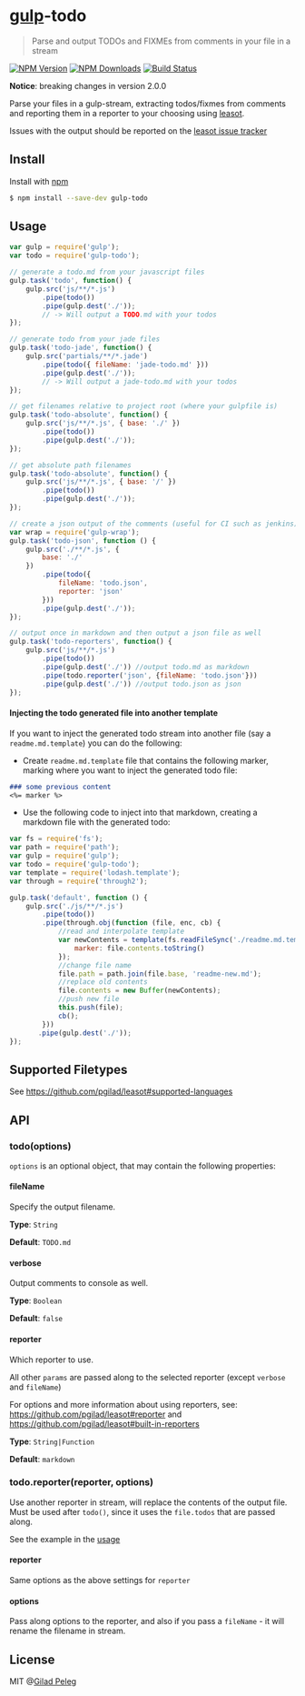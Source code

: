# [gulp](https://github.com/wearefractal/gulp)-todo
> Parse and output TODOs and FIXMEs from comments in your file in a stream

[![NPM Version](http://img.shields.io/npm/v/gulp-todo.svg?style=flat)](https://npmjs.org/package/gulp-todo)
[![NPM Downloads](http://img.shields.io/npm/dm/gulp-todo.svg?style=flat)](https://npmjs.org/package/gulp-todo)
[![Build Status](http://img.shields.io/travis/pgilad/gulp-todo.svg?style=flat)](https://travis-ci.org/pgilad/gulp-todo)

**Notice**: breaking changes in version 2.0.0

Parse your files in a gulp-stream, extracting todos/fixmes from comments and reporting them
in a reporter to your choosing using [leasot](https://github.com/pgilad/leasot).

Issues with the output should be reported on the [leasot issue tracker](https://github.com/pgilad/leasot/issues)

## Install

Install with [npm](https://npmjs.org/package/gulp-todo)

```sh
$ npm install --save-dev gulp-todo
```

## Usage

```js
var gulp = require('gulp');
var todo = require('gulp-todo');

// generate a todo.md from your javascript files
gulp.task('todo', function() {
    gulp.src('js/**/*.js')
        .pipe(todo())
        .pipe(gulp.dest('./'));
        // -> Will output a TODO.md with your todos
});

// generate todo from your jade files
gulp.task('todo-jade', function() {
    gulp.src('partials/**/*.jade')
        .pipe(todo({ fileName: 'jade-todo.md' }))
        .pipe(gulp.dest('./'));
        // -> Will output a jade-todo.md with your todos
});

// get filenames relative to project root (where your gulpfile is)
gulp.task('todo-absolute', function() {
    gulp.src('js/**/*.js', { base: './' })
        .pipe(todo())
        .pipe(gulp.dest('./'));
});

// get absolute path filenames
gulp.task('todo-absolute', function() {
    gulp.src('js/**/*.js', { base: '/' })
        .pipe(todo())
        .pipe(gulp.dest('./'));
});

// create a json output of the comments (useful for CI such as jenkins)
var wrap = require('gulp-wrap');
gulp.task('todo-json', function () {
    gulp.src('./**/*.js', {
        base: './'
    })
        .pipe(todo({
            fileName: 'todo.json',
            reporter: 'json'
        }))
        .pipe(gulp.dest('./'));
});

// output once in markdown and then output a json file as well
gulp.task('todo-reporters', function() {
    gulp.src('js/**/*.js')
        .pipe(todo())
        .pipe(gulp.dest('./')) //output todo.md as markdown
        .pipe(todo.reporter('json', {fileName: 'todo.json'}))
        .pipe(gulp.dest('./')) //output todo.json as json
});
```

#### Injecting the todo generated file into another template

If you want to inject the generated todo stream into another file (say a `readme.md.template`)
you can do the following:

- Create `readme.md.template` file that contains the following marker, marking where you want to inject the generated todo file:

```md
### some previous content
<%= marker %>
```

- Use the following code to inject into that markdown, creating a markdown file with the generated todo:

```js
var fs = require('fs');
var path = require('path');
var gulp = require('gulp');
var todo = require('gulp-todo');
var template = require('lodash.template');
var through = require('through2');

gulp.task('default', function () {
    gulp.src('./js/**/*.js')
        .pipe(todo())
        .pipe(through.obj(function (file, enc, cb) {
            //read and interpolate template
            var newContents = template(fs.readFileSync('./readme.md.template'), {
                marker: file.contents.toString()
            });
            //change file name
            file.path = path.join(file.base, 'readme-new.md');
            //replace old contents
            file.contents = new Buffer(newContents);
            //push new file
            this.push(file);
            cb();
        }))
       .pipe(gulp.dest('./'));
});
```

## Supported Filetypes

See https://github.com/pgilad/leasot#supported-languages

## API

### todo(options)

`options` is an optional object, that may contain the following properties:

#### fileName

Specify the output filename.

**Type**: `String`

**Default**: `TODO.md`

#### verbose

Output comments to console as well.

**Type**: `Boolean`

**Default**: `false`

#### reporter

Which reporter to use.

All other `params` are passed along to the selected reporter (except `verbose` and `fileName`)

For options and more information about using reporters,
see: https://github.com/pgilad/leasot#reporter and
https://github.com/pgilad/leasot#built-in-reporters

**Type**: `String|Function`

**Default**: `markdown`

### todo.reporter(reporter, options)

Use another reporter in stream, will replace the contents of the output file.
Must be used after `todo()`, since it uses the `file.todos` that are passed along.

See the example in the [usage](#usage)

#### reporter

Same options as the above settings for `reporter`

#### options

Pass along options to the reporter, and also if you pass a `fileName` - it will rename the filename in stream.

## License

MIT @[Gilad Peleg](http://giladpeleg.com)
